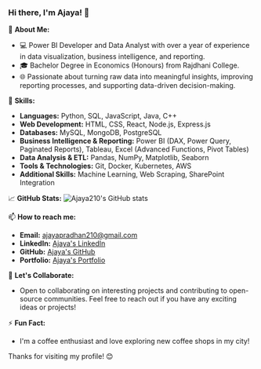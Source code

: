 ### Hi there, I'm Ajaya! 👋

🌱 **About Me:**
- 💻 Power BI Developer and Data Analyst with over a year of experience in data visualization, business intelligence, and reporting.
- 🎓 Bachelor Degree in Economics (Honours) from Rajdhani College.
- 🌐 Passionate about turning raw data into meaningful insights, improving reporting processes, and supporting data-driven decision-making.

🌟 **Skills:**
- **Languages:** Python, SQL, JavaScript, Java, C++
- **Web Development:** HTML, CSS, React, Node.js, Express.js
- **Databases:** MySQL, MongoDB, PostgreSQL
- **Business Intelligence & Reporting:** Power BI (DAX, Power Query, Paginated Reports), Tableau, Excel (Advanced Functions, Pivot Tables)
- **Data Analysis & ETL:** Pandas, NumPy, Matplotlib, Seaborn
- **Tools & Technologies:** Git, Docker, Kubernetes, AWS
- **Additional Skills:** Machine Learning, Web Scraping, SharePoint Integration

📈 **GitHub Stats:**
![Ajaya210's GitHub stats](https://github-readme-stats.vercel.app/api?username=Ajaya210&show_icons=true&theme=radical)

📫 **How to reach me:**
- **Email:** [ajayapradhan210@gmail.com](mailto:ajayapradhan210@gmail.com)
- **LinkedIn:** [Ajaya's LinkedIn](https://www.linkedin.com/in/ajaya210/)
- **GitHub:** [Ajaya's GitHub](https://github.com/Ajaya210)
- **Portfolio:** [Ajaya's Portfolio](#)

🤝 **Let's Collaborate:**
- Open to collaborating on interesting projects and contributing to open-source communities. Feel free to reach out if you have any exciting ideas or projects!

⚡ **Fun Fact:**
- I'm a coffee enthusiast and love exploring new coffee shops in my city!

Thanks for visiting my profile! 😊

